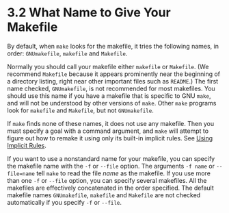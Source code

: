 # 3.2 What Name to Give Your Makefile

By default, when `make` looks for the makefile, it tries the following names, in order: `GNUmakefile`, `makefile` and `Makefile`.

Normally you should call your makefile either `makefile` or `Makefile`.
(We recommend `Makefile` because it appears prominently near the beginning of a directory listing, right near other important files such as `README`.)
The first name checked, `GNUmakefile`, is not recommended for most makefiles.
You should use this name if you have a makefile that is specific to GNU `make`, and will not be understood by other versions of `make`.
Other `make` programs look for `makefile` and `Makefile`, but not `GNUmakefile`.

If `make` finds none of these names, it does not use any makefile.
Then you must specify a goal with a command argument, and `make` will attempt to figure out how to remake it using only its built-in implicit rules.
See [Using Implicit Rules](./implicit-rules).

If you want to use a nonstandard name for your makefile, you can specify the makefile name with the `-f` or `--file` option.
The arguments `-f name` or `--file=name` tell `make` to read the file _name_ as the makefile.
If you use more than one `-f` or `--file` option, you can specify several makefiles.
All the makefiles are effectively concatenated in the order specified.
The default makefile names `GNUmakefile`, `makefile` and `Makefile` are not checked automatically if you specify `-f` or `--file`.
